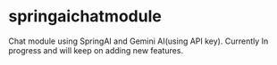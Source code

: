 # springaichatmodule
Chat module using SpringAI and Gemini AI(using API key).
Currently In progress and will keep on adding new features.
